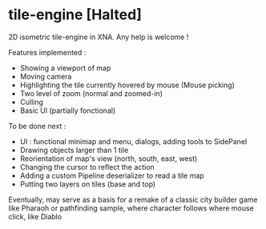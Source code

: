 # tile-engine [Halted]

2D isometric tile-engine in XNA.
Any help is welcome !

Features implemented :
- Showing a viewport of map
- Moving camera
- Highlighting the tile currently hovered by mouse (Mouse picking)
- Two level of zoom (normal and zoomed-in)
- Culling
- Basic UI (partially fonctional)

To be done next :
- UI : functional minimap and menu, dialogs, adding tools to SidePanel
- Drawing objects larger than 1 tile
- Reorientation of map's view (north, south, east, west)
- Changing the cursor to reflect the action
- Adding a custom Pipeline deserializer to read a tile map
- Putting two layers on tiles (base and top)


Eventually, may serve as a basis for a remake of a classic city builder game like Pharaoh
or pathfinding sample, where character follows where mouse click, like Diablo
